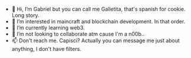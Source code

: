 - 👋 Hi, I’m Gabriel but you can call me Galletita, that's spanish for cookie. Long story.
- 👀 I’m interested in maincraft and blockchain development. In that order.
- 🌱 I’m currently learning web3.
- 💞️ I’m not looking to collaborate atm cause I'm a n00b..
- 📫 Don't reach me. Capisci? Actually you can message me just about anything, I don't have filters.
